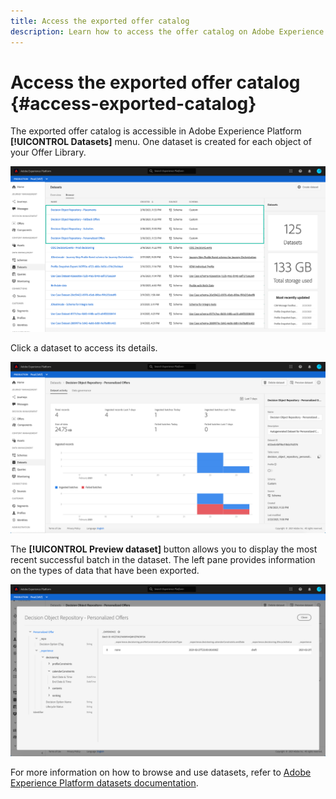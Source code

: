 ```yaml
---
title: Access the exported offer catalog
description: Learn how to access the offer catalog on Adobe Experience Platform once it has been exported.
---
```

# Access the exported offer catalog {#access-exported-catalog}

The exported offer catalog is accessible in Adobe Experience Platform **[!UICONTROL Datasets]** menu. One dataset is created for each object of your Offer Library.

![](../assets/datasets-list.png)

Click a dataset to access its details.

![](../assets/dataset-activity.png)

The **[!UICONTROL Preview dataset]** button allows you to display the most recent successful batch in the dataset. The left pane provides information on the types of data that have been exported.

![](../assets/dataset-preview.png)

For more information on how to browse and use datasets, refer to [Adobe Experience Platform datasets documentation](https://experienceleague.adobe.com/docs/experience-platform/catalog/datasets/user-guide.html?lang=en#getting-started).
